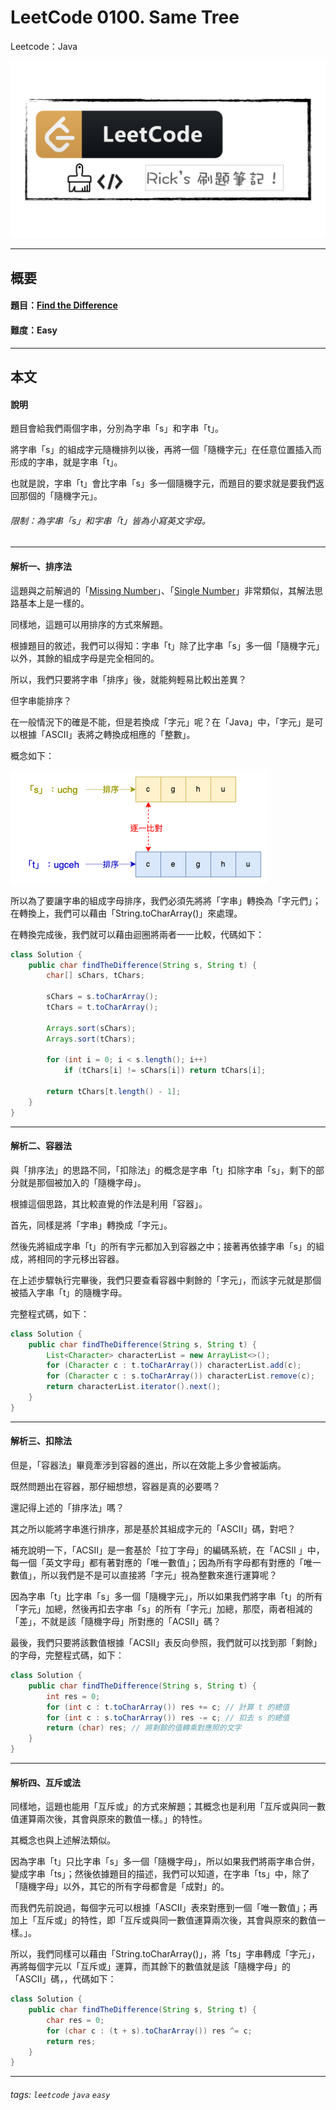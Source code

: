 # LeetCode 0100. Same Tree
Leetcode：Java

![](https://github.com/rickbsr/LeetCode/blob/main/pics/leetcode.png?raw=true)

---

## 概要

#### 題目：[Find the Difference](https://leetcode.com/problems/find-the-difference/)

#### 難度：Easy

---

## 本文

#### 說明

題目會給我們兩個字串，分別為字串「s」和字串「t」。

將字串「s」的組成字元隨機排列以後，再將一個「隨機字元」在任意位置插入而形成的字串，就是字串「t」。

也就是說，字串「t」會比字串「s」多一個隨機字元，而題目的要求就是要我們返回那個的「隨機字元」。

###### 限制：為字串「s」和字串「t」皆為小寫英文字母。

---

#### 解析一、排序法

這題與之前解過的「[Missing Number](https://leetcode.com/problems/missing-number/)」、「[Single Number](https://leetcode.com/problems/single-number/)」非常類似，其解法思路基本上是一樣的。

同樣地，這題可以用排序的方式來解題。

根據題目的敘述，我們可以得知：字串「t」除了比字串「s」多一個「隨機字元」以外，其餘的組成字母是完全相同的。

所以，我們只要將字串「排序」後，就能夠輕易比較出差異？

但字串能排序？

在一般情況下的確是不能，但是若換成「字元」呢？在「Java」中，「字元」是可以根據「ASCII」表將之轉換成相應的「整數」。

概念如下：

![](https://github.com/rickbsr/LeetCode/blob/main/pics/0389_find_the_difference_sort.png?raw=true)

所以為了要讓字串的組成字母排序，我們必須先將將「字串」轉換為「字元們」；在轉換上，我們可以藉由「String.toCharArray()」來處理。

在轉換完成後，我們就可以藉由迴圈將兩者一一比較，代碼如下：

```java
class Solution {
    public char findTheDifference(String s, String t) {
        char[] sChars, tChars;

        sChars = s.toCharArray();
        tChars = t.toCharArray();

        Arrays.sort(sChars);
        Arrays.sort(tChars);

        for (int i = 0; i < s.length(); i++)
            if (tChars[i] != sChars[i]) return tChars[i];

        return tChars[t.length() - 1];  
    }
}
```

---

#### 解析二、容器法

與「排序法」的思路不同，「扣除法」的概念是字串「t」扣除字串「s」，剩下的部分就是那個被加入的「隨機字母」。

根據這個思路，其比較直覺的作法是利用「容器」。

首先，同樣是將「字串」轉換成「字元」。

然後先將組成字串「t」的所有字元都加入到容器之中；接著再依據字串「s」的組成，將相同的字元移出容器。

在上述步驟執行完畢後，我們只要查看容器中剩餘的「字元」，而該字元就是那個被插入字串「t」的隨機字母。

完整程式碼，如下：

```java
class Solution {
    public char findTheDifference(String s, String t) {
        List<Character> characterList = new ArrayList<>();
        for (Character c : t.toCharArray()) characterList.add(c);
        for (Character c : s.toCharArray()) characterList.remove(c);
        return characterList.iterator().next();
    }
}
```

---

#### 解析三、扣除法

但是，「容器法」畢竟牽涉到容器的進出，所以在效能上多少會被詬病。

既然問題出在容器，那仔細想想，容器是真的必要嗎？

還記得上述的「排序法」嗎？

其之所以能將字串進行排序，那是基於其組成字元的「ASCII」碼，對吧？

補充說明一下，「ACSII」是一套基於「拉丁字母」的編碼系統，在「ACSII 」中，每一個「英文字母」都有著對應的「唯一數值」；因為所有字母都有對應的「唯一數值」，所以我們是不是可以直接將「字元」視為整數來進行運算呢？

因為字串「t」比字串「s」多一個「隨機字元」，所以如果我們將字串「t」的所有「字元」加總，然後再扣去字串「s」的所有「字元」加總，那麼，兩者相減的「差」，不就是該「隨機字母」所對應的「ACSII」碼？

最後，我們只要將該數值根據「ACSII」表反向參照，我們就可以找到那「剩餘」的字母，完整程式碼，如下：

```java
class Solution {
    public char findTheDifference(String s, String t) {
        int res = 0;
        for (int c : t.toCharArray()) res += c; // 計算 t 的總值
        for (int c : s.toCharArray()) res -= c; // 扣去 s 的總值
        return (char) res; // 將剩餘的值轉乘對應照的文字
    }
}
```

---

#### 解析四、互斥或法

同樣地，這題也能用「互斥或」的方式來解題；其概念也是利用「互斥或與同一數值運算兩次後，其會與原來的數值一樣。」的特性。

其概念也與上述解法類似。

因為字串「t」只比字串「s」多一個「隨機字母」，所以如果我們將兩字串合併，變成字串「ts」；然後依據題目的描述，我們可以知道，在字串「ts」中，除了「隨機字母」以外，其它的所有字母都會是「成對」的。

而我們先前說過，每個字元可以根據「ASCII」表來對應到一個「唯一數值」；再加上「互斥或」的特性，即「互斥或與同一數值運算兩次後，其會與原來的數值一樣。」。

所以，我們同樣可以藉由「String.toCharArray()」，將「ts」字串轉成「字元」，再將每個字元以「互斥或」運算，而其餘下的數值就是該「隨機字母」的「ASCII」碼，，代碼如下：

```java
class Solution {
    public char findTheDifference(String s, String t) {
        char res = 0;
        for (char c : (t + s).toCharArray()) res ^= c;
        return res;
    }
}
```

---

###### tags: `leetcode` `java` `easy`